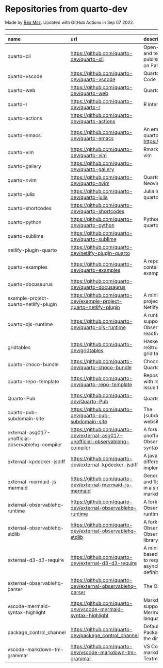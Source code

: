 # Repositories from quarto-dev
Made by [Bea Milz](https://twitter.com/beamilz).
Updated with GitHub Actions in Sep 07 2022.
<hr> 

|name                                             |url                                                                            |description                                                                         | stars| forks| open_issues|
|:------------------------------------------------|:------------------------------------------------------------------------------|:-----------------------------------------------------------------------------------|-----:|-----:|-----------:|
|quarto-cli                                       |https://github.com/quarto-dev/quarto-cli                                       |Open-source scientific and technical publishing system built on Pandoc.             |  1174|    90|         409|
|quarto-vscode                                    |https://github.com/quarto-dev/quarto-vscode                                    |Quarto extension for VS Code                                                        |    88|     7|          26|
|quarto-web                                       |https://github.com/quarto-dev/quarto-web                                       |Quarto website                                                                      |    87|   166|          25|
|quarto-r                                         |https://github.com/quarto-dev/quarto-r                                         |R interface to quarto-cli                                                           |    80|     9|          32|
|quarto-actions                                   |https://github.com/quarto-dev/quarto-actions                                   |                                                                                    |    48|    13|          17|
|quarto-emacs                                     |https://github.com/quarto-dev/quarto-emacs                                     |An emacs mode for quarto: https://quarto.org                                        |    45|     5|           2|
|quarto-vim                                       |https://github.com/quarto-dev/quarto-vim                                       |Rmarkdown support for vim                                                           |    37|    10|           7|
|quarto-gallery                                   |https://github.com/quarto-dev/quarto-gallery                                   |                                                                                    |    14|    11|           0|
|quarto-nvim                                      |https://github.com/quarto-dev/quarto-nvim                                      |Quarto mode for Neovim                                                              |    13|     0|           2|
|quarto-julia                                     |https://github.com/quarto-dev/quarto-julia                                     |Julia interface to quarto-cli                                                       |    10|     0|           5|
|quarto-shortcodes                                |https://github.com/quarto-dev/quarto-shortcodes                                |                                                                                    |     8|     1|           2|
|quarto-python                                    |https://github.com/quarto-dev/quarto-python                                    |Python interface to quarto-cli                                                      |     7|     0|           0|
|quarto-sublime                                   |https://github.com/quarto-dev/quarto-sublime                                   |                                                                                    |     6|     1|           1|
|netlify-plugin-quarto                            |https://github.com/quarto-dev/netlify-plugin-quarto                            |                                                                                    |     5|     0|           1|
|quarto-examples                                  |https://github.com/quarto-dev/quarto-examples                                  |A repository of self-contained quarto examples                                      |     4|     0|           0|
|quarto-docusaurus                                |https://github.com/quarto-dev/quarto-docusaurus                                |                                                                                    |     3|     0|           1|
|example-project-quarto-netlify-plugin            |https://github.com/quarto-dev/example-project-quarto-netlify-plugin            |A minimal Quarto project using Quarto's Netlify plugin                              |     2|     0|           0|
|quarto-ojs-runtime                               |https://github.com/quarto-dev/quarto-ojs-runtime                               |A runtime for quarto's support of ObservableHQ's reactive Javascript                |     2|     0|           0|
|gridtables                                       |https://github.com/quarto-dev/gridtables                                       |Haskell parser for reStructuredText-style grid tables.                              |     1|     0|           4|
|quarto-choco-bundle                              |https://github.com/quarto-dev/quarto-choco-bundle                              |Chocolatey package for Quarto                                                       |     1|     0|           0|
|quarto-repo-template                             |https://github.com/quarto-dev/quarto-repo-template                             |Repository template with readme styling, issue templates, etc                       |     0|     0|           0|
|Quarto-Pub                                       |https://github.com/quarto-dev/Quarto-Pub                                       |Quarto Pub                                                                          |     0|     0|           0|
|quarto-pub-subdomain-site                        |https://github.com/quarto-dev/quarto-pub-subdomain-site                        |The [subdomain].quarto.pub website                                                  |     0|     0|           0|
|external-asg017-unofficial-observablehq-compiler |https://github.com/quarto-dev/external-asg017-unofficial-observablehq-compiler |A fork of @asg017's unofficial compiler for Observable notebook syntax              |     0|     0|           0|
|external-kpdecker-jsdiff                         |https://github.com/quarto-dev/external-kpdecker-jsdiff                         |A javascript text differencing implementation.                                      |     0|     0|           0|
|external-mermaid-js-mermaid                      |https://github.com/quarto-dev/external-mermaid-js-mermaid                      |Generation of diagram and flowchart from text in a similar manner as markdown       |     0|     0|           0|
|external-observablehq-runtime                    |https://github.com/quarto-dev/external-observablehq-runtime                    |A fork of the Observable dataflow runtime.                                          |     0|     0|           0|
|external-observablehq-stdlib                     |https://github.com/quarto-dev/external-observablehq-stdlib                     |A fork of ObservableHQ's Observable standard library.                               |     0|     0|           0|
|external-d3-d3-require                           |https://github.com/quarto-dev/external-d3-d3-require                           |A minimal, promise-based implementation to require asynchronous module definitions. |     0|     0|           0|
|external-observablehq-parser                     |https://github.com/quarto-dev/external-observablehq-parser                     |The Observable parser.                                                              |     0|     0|           0|
|vscode-mermaid-syntax-highlight                  |https://github.com/quarto-dev/vscode-mermaid-syntax-highlight                  |Markdown syntax support for the Mermaid charting language                           |     0|     0|           0|
|package_control_channel                          |https://github.com/quarto-dev/package_control_channel                          |Default channel file for Package Control. Follow the directions at:                 |     0|     0|           0|
|vscode-markdown-tm-grammar                       |https://github.com/quarto-dev/vscode-markdown-tm-grammar                       |VS Code built-in markdown extension's Textmate grammar                              |     0|     0|           0|

